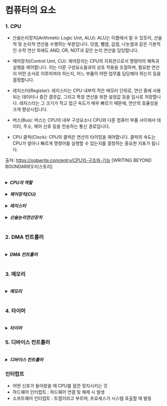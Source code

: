 # 컴퓨터의 요소

### 1. CPU 

- 산술논리장치(Arithmetic Logic Unit, ALU): ALU는 이름에서 알 수 있듯이, 산술적 및 논리적 연산을 수행하는 부분입니다. 덧셈, 뺄셈, 곱셈, 나눗셈과 같은 기본적인 수학 연산 외에도 AND, OR, NOT과 같은 논리 연산을 담당합니다.
  
- 제어장치(Control Unit, CU): 제어장치는 CPU의 지휘관으로서 명령어의 해독과 실행을 제어합니다. 이는 다른 구성요소들과의 상호 작용을 조절하며, 필요한 연산이 어떤 순서로 이루어져야 하는지, 어느 부품이 어떤 업무를 담당해야 하는지 등을 결정합니다.
  
- 레지스터(Register): 레지스터는 CPU 내부의 작은 메모리 단위로, 연산 중에 사용되는 데이터나 중간 결괏값, 그리고 특정 연산을 위한 설정값 등을 임시로 저장합니다. 레지스터는 그 크기가 작고 접근 속도가 매우 빠르기 때문에, 연산의 효율성을 크게 향상시킵니다.
  
- 버스(Bus): 버스는 CPU의 내부 구성요소나 CPU와 다른 컴퓨터 부품 사이에서 데이터, 주소, 제어 신호 등을 전송하는 통신 경로입니다.
  
- CPU 클럭(Clock): CPU의 클럭은 연산의 타이밍을 제어합니다. 클럭의 속도는 CPU가 얼마나 빠르게 명령어를 실행할 수 있는지를 결정하는 중요한 지표가 됩니다.


출처: https://oobwrite.com/entry/CPU의-구조와-기능 [WRITING BEYOND BOUNDARIES:티스토리]

<br>

<details>
<summary><b><i>CPU의 역할</i></b></summary>
<div markdown="1">
    <ul>
    <br>
    <li><b><i>메모리에 존재하는 명령어를 해석해서 실행</i></b></li>
    <br>
    <li>산술논리연산장치(ALU) + 제어장치 + 레지스터</li>
    <br>
    <li>제조사에 따라 명령어 셋이 다름</li>
    <br>
    <li>Mosfet이 들어있음</li>
    <br>
    <li>하드디스크에 프로그램이 설치 되어 있음</li>
    <br>
    <li>CPU는 하드디스크와 소통하지 않음 , RAM과 소통</li> 
    </ul>
</div>  
</details>

<br>

<details>
<summary><b><i>제어장치(CU)</i></b></summary>
<div markdown="1">
    <ul>
    <br>
    <li>통신을 제어하고 명령어들을 읽고 해석하며 데이터 처리를 위한 순서를 결정 </li>
    </ul>
</div>  
</details>

<br>

<details>
<summary><b><i>레지스터</i></b></summary>
<div markdown="1">
    <ul>
    <br>
    <li>CPU와 직접 연결되어있는 매우 빠른 임시기억장치 </li>
    </ul>
</div>  
</details>

<br>

<details>
<summary><b><i>산술논리연산장치</i></b></summary>
<div markdown="1">
    <ul>
    <br>
    <li> 산술 연산과 논리연산을 계산하는 디지털 회로</li>
    </ul>
</div>  
</details>

<br>

### 2. DMA 컨트롤러

<br>

<details>
<summary><b><i>DMA 컨트롤러</i></b></summary>
<div markdown="1">
    <ul>
    <br>
    <li><b><i>I/O 디바이스가 메모리에 직접 접근하도록 도와주는 하드웨어 장치</i></b></li>
    <br>
    <li> CPU부하를 줄여주기 때문에 보조 일꾼역할 </li>
    </ul>
</div>  
</details>

<br>

### 3. 메모리

<br>

<details>
<summary><b><i>메모리</i></b></summary>
<div markdown="1">
    <ul>
    <br>
    <li><b><i>기록하는 장치(기억 담당)</i></b></li>
    <br>
    <li> 보통 RAM을 칭함 </li>
    </ul>
</div>  
</details>

<br>

### 4. 타이머

<br>

<details>
<summary><b><i>타이머</i></b></summary>
<div markdown="1">
    <ul>
    <br>
    <li><b><i>시간 제한</i></b></li>
    </ul>
</div>  
</details>

### 5. 디바이스 컨트롤러

<br>

<details>
<summary><b><i>디바이스 컨트롤러</i></b></summary>
<div markdown="1">
    <ul>
    <br>
    <li><b><i>I/O 디바이스들의 작은 CPU</i></b></li>
    </ul>
</div>  
</details>




### 인터럽트

- 어떤 신호가 들어왔을 때 CPU를 잠깐 정지시키는 것 
- 하드웨어 인터럽트 : 하드웨어 연결 및 해제 시 발생
- 소프트웨어 인터럽트 : 트랩이라고 부르며, 프로세스가 시스템 호출할 때 발동




